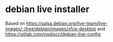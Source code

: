 # debian live installer

Based on https://salsa.debian.org/live-team/live-images/-/tree/debian/images/xfce-desktop and https://gitlab.com/nodiscc/debian-live-config
